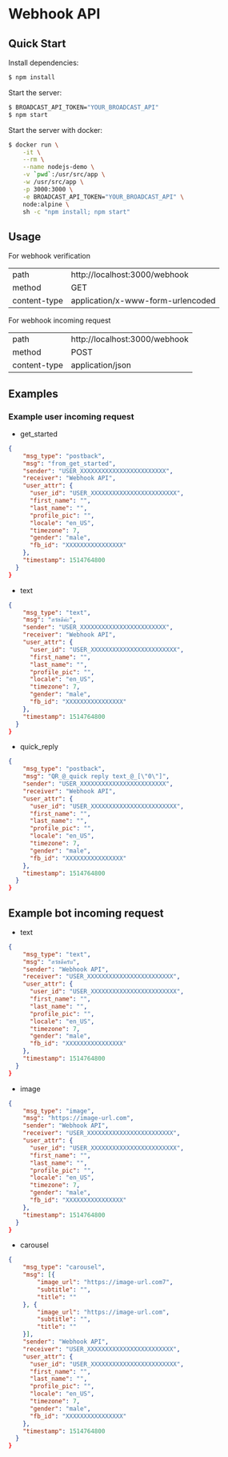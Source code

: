 # Webhook API

## Quick Start

Install dependencies:
```bash
$ npm install
```

Start the server:
```bash
$ BROADCAST_API_TOKEN="YOUR_BROADCAST_API"
$ npm start
```

Start the server with docker:
```bash
$ docker run \
    -it \
    --rm \
    --name nodejs-demo \
    -v `pwd`:/usr/src/app \
    -w /usr/src/app \
    -p 3000:3000 \
    -e BROADCAST_API_TOKEN="YOUR_BROADCAST_API" \
    node:alpine \
    sh -c "npm install; npm start"
```

## Usage

For webhook verification

|              |                                   |
| ------------ | --------------------------------- |
| path         | http://localhost:3000/webhook     |
| method       | GET                               |
| content-type | application/x-www-form-urlencoded |

For webhook incoming request

|              |                               |
| ------------ | ----------------------------- |
| path         | http://localhost:3000/webhook |
| method       | POST                          |
| content-type | application/json              |

## Examples

### Example user incoming request

* get_started

```json
{
    "msg_type": "postback",
    "msg": "from_get_started",
    "sender": "USER_XXXXXXXXXXXXXXXXXXXXXXXX",
    "receiver": "Webhook API",
    "user_attr": {
      "user_id": "USER_XXXXXXXXXXXXXXXXXXXXXXXX",
      "first_name": "",
      "last_name": "",
      "profile_pic": "",
      "locale": "en_US",
      "timezone": 7,
      "gender": "male",
      "fb_id": "XXXXXXXXXXXXXXXX"
    },
    "timestamp": 1514764800
  }
}
```

* text

```json
{
    "msg_type": "text",
    "msg": "สวัสดีค่ะ",
    "sender": "USER_XXXXXXXXXXXXXXXXXXXXXXXX",
    "receiver": "Webhook API",
    "user_attr": {
      "user_id": "USER_XXXXXXXXXXXXXXXXXXXXXXXX",
      "first_name": "",
      "last_name": "",
      "profile_pic": "",
      "locale": "en_US",
      "timezone": 7,
      "gender": "male",
      "fb_id": "XXXXXXXXXXXXXXXX"
    },
    "timestamp": 1514764800
  }
}
```

* quick_reply

```json
{
    "msg_type": "postback",
    "msg": "QR_@_quick reply text_@_[\"0\"]",
    "sender": "USER_XXXXXXXXXXXXXXXXXXXXXXXX",
    "receiver": "Webhook API",
    "user_attr": {
      "user_id": "USER_XXXXXXXXXXXXXXXXXXXXXXXX",
      "first_name": "",
      "last_name": "",
      "profile_pic": "",
      "locale": "en_US",
      "timezone": 7,
      "gender": "male",
      "fb_id": "XXXXXXXXXXXXXXXX"
    },
    "timestamp": 1514764800
  }
}
```

## Example bot incoming request

* text

```json
{
    "msg_type": "text",
    "msg": "สวัสดีครับ",
    "sender": "Webhook API",
    "receiver": "USER_XXXXXXXXXXXXXXXXXXXXXXXX",
    "user_attr": {
      "user_id": "USER_XXXXXXXXXXXXXXXXXXXXXXXX",
      "first_name": "",
      "last_name": "",
      "profile_pic": "",
      "locale": "en_US",
      "timezone": 7,
      "gender": "male",
      "fb_id": "XXXXXXXXXXXXXXXX"
    },
    "timestamp": 1514764800
  }
}
```

* image

```json
{
    "msg_type": "image",
    "msg": "https://image-url.com",
    "sender": "Webhook API",
    "receiver": "USER_XXXXXXXXXXXXXXXXXXXXXXXX",
    "user_attr": {
      "user_id": "USER_XXXXXXXXXXXXXXXXXXXXXXXX",
      "first_name": "",
      "last_name": "",
      "profile_pic": "",
      "locale": "en_US",
      "timezone": 7,
      "gender": "male",
      "fb_id": "XXXXXXXXXXXXXXXX"
    },
    "timestamp": 1514764800
  }
}
```

* carousel

```json
{
    "msg_type": "carousel",
    "msg": [{
        "image_url": "https://image-url.com7",
        "subtitle": "",
        "title": ""
    }, {
        "image_url": "https://image-url.com",
        "subtitle": "",
        "title": ""
    }],
    "sender": "Webhook API",
    "receiver": "USER_XXXXXXXXXXXXXXXXXXXXXXXX",
    "user_attr": {
      "user_id": "USER_XXXXXXXXXXXXXXXXXXXXXXXX",
      "first_name": "",
      "last_name": "",
      "profile_pic": "",
      "locale": "en_US",
      "timezone": 7,
      "gender": "male",
      "fb_id": "XXXXXXXXXXXXXXXX"
    },
    "timestamp": 1514764800
  }
}
```